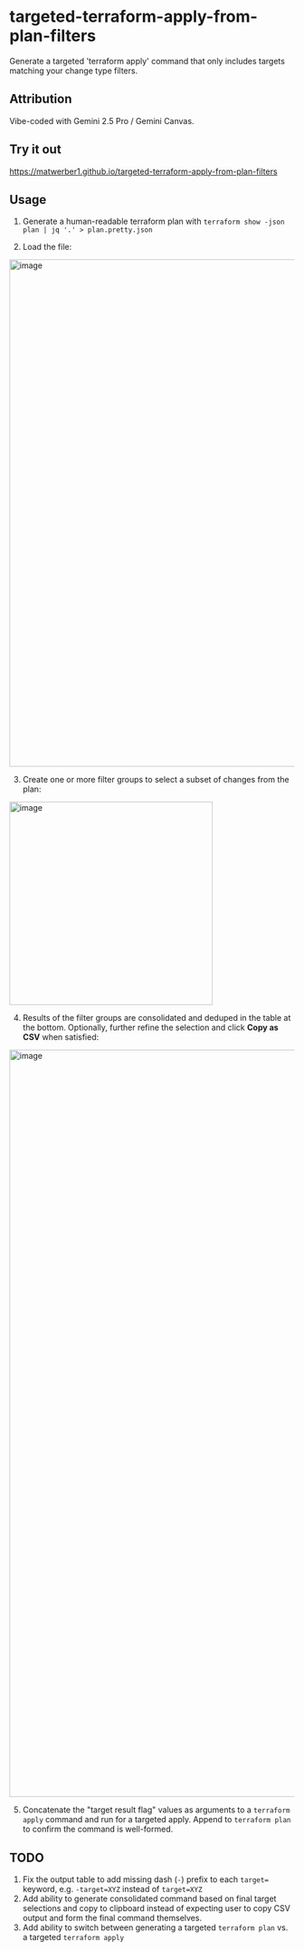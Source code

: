 # targeted-terraform-apply-from-plan-filters

Generate a targeted 'terraform apply' command that only includes targets matching your change type filters. 

## Attribution

Vibe-coded with Gemini 2.5 Pro / Gemini Canvas. 

## Try it out

https://matwerber1.github.io/targeted-terraform-apply-from-plan-filters

## Usage

1. Generate a human-readable terraform plan with `terraform show -json plan | jq '.' > plan.pretty.json`

1. Load the file:
   
  <img width="896" alt="image" src="https://github.com/user-attachments/assets/7cbc174d-fab5-4218-b752-6c7f327a83a0" />

3. Create one or more filter groups to select a subset of changes from the plan:

  <img width="359" alt="image" src="https://github.com/user-attachments/assets/2302bec6-aea0-4284-9cd8-59bb2b5f9ea7" />

4. Results of the filter groups are consolidated and deduped in the table at the bottom. Optionally, further refine the selection and click **Copy as CSV** when satisfied:

  <img width="1320" alt="image" src="https://github.com/user-attachments/assets/6f4d5cfe-b22a-4ca0-a6e1-737fc0781cd2" />

5. Concatenate the "target result flag" values as arguments to a `terraform apply` command and run for a targeted apply. Append to `terraform plan` to confirm the command is well-formed.


## TODO

1. Fix the output table to add missing dash (`-`) prefix to each `target=` keyword, e.g. `-target=XYZ` instead of `target=XYZ`
2. Add ability to generate consolidated command based on final target selections and copy to clipboard instead of expecting user to copy CSV output and form the final command themselves.
3. Add ability to switch between generating a targeted `terraform plan` vs. a targeted `terraform apply`
